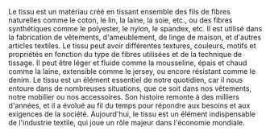 Le tissu est un matériau créé en tissant ensemble des fils de fibres naturelles comme le coton, le lin, la laine, la soie, etc., ou des fibres synthétiques comme le polyester, le nylon, le spandex, etc. Il est utilisé dans la fabrication de vêtements, d'ameublement, de linge de maison, et d'autres articles textiles. Le tissu peut avoir différentes textures, couleurs, motifs et propriétés en fonction du type de fibres utilisées et de la technique de tissage. Il peut être léger et fluide comme la mousseline, épais et chaud comme la laine, extensible comme le jersey, ou encore résistant comme le denim. Le tissu est un élément essentiel de notre quotidien, car il nous entoure dans de nombreuses situations, que ce soit dans nos vêtements, notre mobilier ou nos accessoires. Son histoire remonte à des milliers d'années, et il a évolué au fil du temps pour répondre aux besoins et aux exigences de la société. Aujourd'hui, le tissu est un élément indispensable de l'industrie textile, qui joue un rôle majeur dans l'économie mondiale.